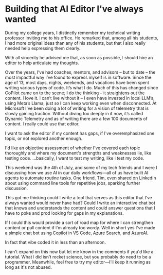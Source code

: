 # Building that AI Editor I've always wanted

During my college years, I distinctly remember my technical writing professor
inviting me to his office. He remarked that, among all his students, I had more
original ideas than any of his students, but that I also really needed help
expressing them clearly.

With all sincerity he advised me that, as soon as possible, I should hire an
editor to help articulate my thoughts.

Over the years, I’ve had coaches, mentors, and advisors – but to date – the most
impactful way I’ve found to express myself is in software.  Since the age of 13,
most days, nights, weekends, and vacations have been spent writing various types
of code.   It’s what I do. Much of this has changed since CoPilot came on to the
scene; I do the thinking – it straightens out the content.  I love it.  I can’t
live without it – I even have invested in local LLM’s, using Meta’s Llama, just
so I can keep working even when disconnected. At Microsoft I've been doing a lot
of writing for a vision of telemetry that is slowly gaining traction.  Without
diving too deeply in it now, it’s called Dynamic Telemetry and as of writing
there are a few 100 documents of content. I really could use that editor.

I want to ask the editor if my content has gaps, if I've overemphasized one
topic, or not explored another enough.

I'd like an objective assessment of whether I've covered each topic thoroughly
and where my document's strengths and weaknesses lie, like testing code.
…basically, I want to test my writing, like I test my code.

This weekend was the 4th of July, and some of my tech friends and I were I
discussing how we use AI in our daily workflows—all of us have built AI agents
to automate routine tasks. One friend, Tim, even shared on LinkedIn about using
command line tools for repetitive jobs, sparking further discussion.

This got me thinking could I write a tool that serves as this editor that I've
always wanted would never have had?  Could I write an interactive chat bot that
knows and understands the content and could answer questions that I have to poke
and prod looking for gaps in my explanations.

If I could this would provide a sort of road map for where I can strengthen
content or pull content if I'm already too wordy. Well in short yes I've made a
simple chat bot using Copilot in VS Code, Azure Search, and AzureAI.

In fact that vibe coded it in less than an afternoon.

I can't expand on this now but let me know in the comments if you'd like a
tutorial.  What I did isn’t rocket science, but you probably do need to be a
programmer. Meanwhile, feel free to try my editor—I'll keep it running as long
as it's not abused.
